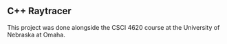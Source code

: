 ## C++ Raytracer
This project was done alongside the CSCI 4620 course at the University of Nebraska at Omaha.